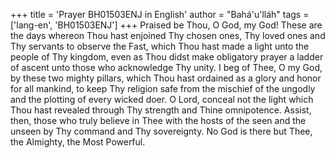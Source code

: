 +++
title = 'Prayer BH01503ENJ in English'
author = "Bahá'u'lláh"
tags = ['lang-en', 'BH01503ENJ']
+++
Praised be Thou, O God, my God!  These are the days whereon Thou hast enjoined Thy chosen ones, Thy loved ones and Thy servants to observe the Fast, which Thou hast made a light unto the people of Thy kingdom, even as Thou didst make obligatory prayer a ladder of ascent unto those who acknowledge Thy unity.  I beg of Thee, O my God, by these two mighty pillars, which Thou hast ordained as a glory and honor for all mankind, to keep Thy religion safe from the mischief of the ungodly and the plotting of every wicked doer.  O Lord, conceal not the light which Thou hast revealed through Thy strength and Thine omnipotence.  Assist, then, those who truly believe in Thee with the hosts of the seen and the unseen by Thy command and Thy sovereignty. No God is there but Thee, the Almighty, the Most Powerful.
